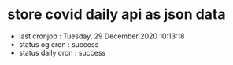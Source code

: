 # store covid daily api as json data

- last cronjob : Tuesday, 29 December 2020 10:13:18
- status og cron : success
- status daily cron : success
      
      